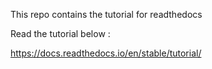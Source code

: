 This repo contains the tutorial for readthedocs

Read the tutorial below :

https://docs.readthedocs.io/en/stable/tutorial/
